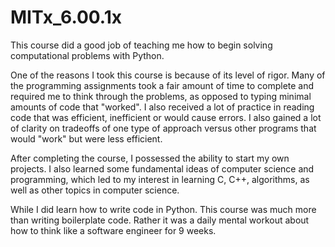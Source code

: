 # MITx_6.00.1x

This course did a good job of teaching me how to begin solving computational problems with Python.

One of the reasons I took this course is because of its level of rigor. Many of the programming assignments took a fair amount of time to complete and required me to think through the problems, as opposed to typing minimal amounts of code that "worked". I also received a lot of practice in reading code that was efficient, inefficient or would cause errors. I also gained a lot of clarity on tradeoffs of one type of approach versus other programs that would "work" but were less efficient.

After completing the course, I possessed the ability to start my own projects. I also learned some fundamental ideas of computer science and programming, which led to my interest in learning C, C++, algorithms, as well as other topics in computer science.

While I did learn how to write code in Python. This course was much more than writing boilerplate code. Rather it was a daily mental workout about how to think like a software engineer for 9 weeks.
